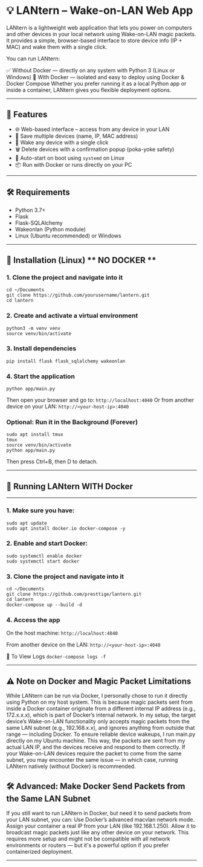 # 💡 LANtern – Wake-on-LAN Web App

LANtern is a lightweight web application that lets you power on computers and other devices in your local network using Wake-on-LAN magic packets. It provides a simple, browser-based interface to store device info (IP + MAC) and wake them with a single click.

You can run LANtern:

✅ Without Docker — directly on any system with Python 3 (Linux or Windows)
🐳 With Docker — isolated and easy to deploy using Docker & Docker Compose
Whether you prefer running it as a local Python app or inside a container, LANtern gives you flexible deployment options.

---

## 🚀 Features

- 🌐 Web-based interface – access from any device in your LAN
- 💾 Save multiple devices (name, IP, MAC address)
- 🔘 Wake any device with a single click
- 🗑️ Delete devices with a confirmation popup (poka-yoke safety)
- 🧠 Auto-start on boot using `systemd` on Linux
- 📦 Run with Docker or runs directly on your PC

---

## 🛠️ Requirements

- Python 3.7+
- Flask
- Flask-SQLAlchemy
- Wakeonlan (Python module)
- Linux (Ubuntu recommended) or Windows

---

## 🧰 Installation (Linux) ** NO DOCKER ** 

### 1. Clone the project and navigate into it

```
cd ~/Documents
git clone https://github.com/yourusername/lantern.git
cd lantern
```
### 2. Create and activate a virtual environment
```
python3 -m venv venv
source venv/bin/activate
```
### 3. Install dependencies
```
pip install flask flask_sqlalchemy wakeonlan
```
### 4. Start the application
```
python app/main.py
```
Then open your browser and go to: ```http://localhost:4040``` Or from another device on your LAN: ```http://<your-host-ip>:4040```

### Optional: Run it in the Background (Forever)
```
sudo apt install tmux
tmux
source venv/bin/activate
python app/main.py
```
Then press Ctrl+B, then D to detach.

---
## 🧰 Running LANtern **WITH Docker**
---
### 1. Make sure you have:
```
sudo apt update
sudo apt install docker.io docker-compose -y
```
### 2. Enable and start Docker:
```
sudo systemctl enable docker
sudo systemctl start docker
```
### 3. Clone the project and navigate into it
```
cd ~/Documents
git clone https://github.com/presttige/lantern.git
cd lantern
docker-compose up --build -d
```
### 4. Access the app
On the host machine:
```http://localhost:4040```

From another device on the LAN:
```http://<your-host-ip>:4040```

🧪 To View Logs
```docker-compose logs -f```

---

## ⚠️ Note on Docker and Magic Packet Limitations
While LANtern can be run via Docker, I personally chose to run it directly using Python on my host system. This is because magic packets sent from inside a Docker container originate from a different internal IP address (e.g., 172.x.x.x), which is part of Docker’s internal network. In my setup, the target device’s Wake-on-LAN functionality only accepts magic packets from the same LAN subnet (e.g., 192.168.x.x), and ignores anything from outside that range — including Docker. To ensure reliable device wakeups, I run main.py directly on my Ubuntu machine. This way, the packets are sent from my actual LAN IP, and the devices receive and respond to them correctly. If your Wake-on-LAN devices require the packet to come from the same subnet, you may encounter the same issue — in which case, running LANtern natively (without Docker) is recommended.

## 🛠️ Advanced: Make Docker Send Packets from the Same LAN Subnet
If you still want to run LANtern in Docker, but need it to send packets from your LAN subnet, you can:
Use Docker’s advanced macvlan network mode. Assign your container a real IP from your LAN (like 192.168.1.250). Allow it to broadcast magic packets just like any other device on your network. This requires more setup and might not be compatible with all network environments or routers — but it's a powerful option if you prefer containerized deployment.

---

